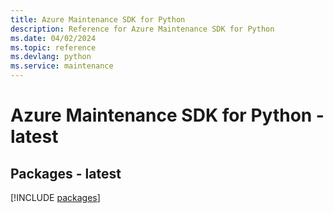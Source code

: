 ```yaml
---
title: Azure Maintenance SDK for Python
description: Reference for Azure Maintenance SDK for Python
ms.date: 04/02/2024
ms.topic: reference
ms.devlang: python
ms.service: maintenance
---
```

# Azure Maintenance SDK for Python - latest
## Packages - latest
[!INCLUDE [packages](maintenance-index.md)]